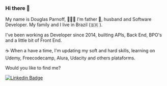 ### Hi there 👋

My name is Douglas Parnoff, :family_man_woman_girl: I'm father :baby_bottle:, husband and Software Developer. My family and I live in Brazil (🇧🇷 ). 

I've been working as Developer since 2014, builting APIs, Back End, BPO's and a little bit of Front End.

:coffee: When a have a time, I'm updating my soft and hard skills, learning on Udemy, Freecodecamp, Alura, Udacity and others plataforms.

Would you like to find me?

[![Linkedin Badge](https://img.shields.io/badge/-LinkedIn-blue?style=flat-square&logo=Linkedin&logoColor=white&link=https://www.linkedin.com/in/douglasparnoff)](https://www.linkedin.com/in/douglasparnoff)
